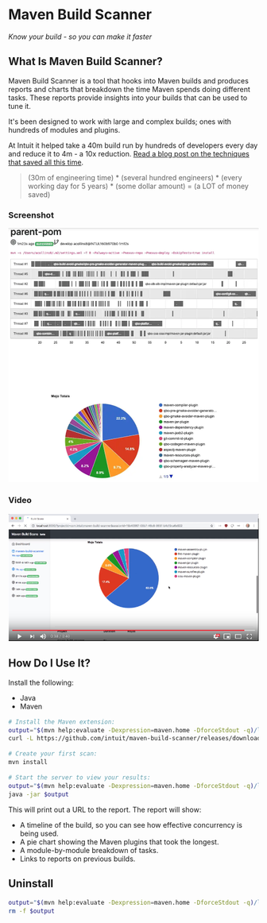 # Maven Build Scanner

*Know your build - so you can make it faster*

## What Is Maven Build Scanner?

Maven Build Scanner is a tool that hooks into Maven builds and produces reports and charts that breakdown the time Maven
spends doing different tasks. These reports provide insights into your builds that can be used to tune it.

It's been designed to work with large and complex builds; ones with hundreds of modules and plugins.

At Intuit it helped take a 40m build run by hundreds of developers every day and reduce it to 4m - a 10x reduction.
[Read a blog post on the techniques that saved all this time](https://medium.com/@alex_collins/10x-faster-maven-builds-at-intuit-5b7bb60c65e6).

> (30m of engineering time) * (several hundred engineers) * (every working day for 5 years) * (some dollar amount) = (a
> LOT of money saved)

### Screenshot

![Screenshot](screenshot.png)

### Video

[![Video](video.png)](https://www.youtube.com/watch?v=2tB63Wer-4E)

## How Do I Use It?

Install the following:

* Java
* Maven

```bash
# Install the Maven extension:
output="$(mvn help:evaluate -Dexpression=maven.home -DforceStdout -q)/lib/ext/maven-build-scanner-jar-with-dependencies.jar"
curl -L https://github.com/intuit/maven-build-scanner/releases/download/v2.0.0/maven-build-scanner-jar-with-dependencies.jar -o $output

```

```bash
# Create your first scan:
mvn install
```

```bash
# Start the server to view your results:
output="$(mvn help:evaluate -Dexpression=maven.home -DforceStdout -q)/lib/ext/maven-build-scanner-jar-with-dependencies.jar"
java -jar $output
```

This will print out a URL to the report. The report will show:

* A timeline of the build, so you can see how effective concurrency is being used.
* A pie chart showing the Maven plugins that took the longest.
* A module-by-module breakdown of tasks.
* Links to reports on previous builds.

## Uninstall

```bash
output="$(mvn help:evaluate -Dexpression=maven.home -DforceStdout -q)/lib/ext/maven-build-scanner-jar-with-dependencies.jar"
rm -f $output
```

